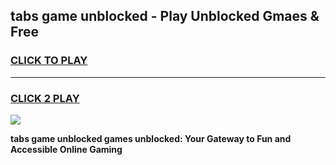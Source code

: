 
## tabs game unblocked - Play Unblocked Gmaes & Free
<h3>
<a href="https://news.freeplayer.one?title=tabs_game_unblocked&ref=16F">CLICK TO PLAY</a></h3>
<hr>

<h3>
<a href="https://news.freeplayer.one?title=tabs_game_unblocked&ref=16F">CLICK 2 PLAY</a>
  
</h3>

<a href="https://news.freeplayer.one?title=tabs_game_unblocked&ref=16F/"><img src="https://clearcache.store/games.png"></a>


**tabs game unblocked games unblocked: Your Gateway to Fun and Accessible Online Gaming**

